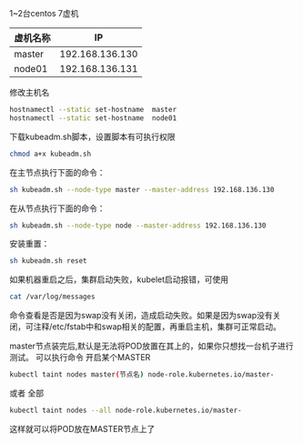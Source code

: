 1~2台centos 7虚机

| 虚机名称        | IP              |
| -------------  |:---------------:|
| master         | 192.168.136.130 |
| node01         | 192.168.136.131 |



修改主机名
```bash
hostnamectl --static set-hostname  master
hostnamectl --static set-hostname  node01
```

下载kubeadm.sh脚本，设置脚本有可执行权限
```bash
chmod a+x kubeadm.sh
```

在主节点执行下面的命令：
```bash
sh kubeadm.sh --node-type master --master-address 192.168.136.130
```

在从节点执行下面的命令：
```bash
sh kubeadm.sh --node-type node --master-address 192.168.136.130
```

安装重置：
```bash
sh kubeadm.sh reset
```

如果机器重启之后，集群启动失败，kubelet启动报错，可使用
```bash
cat /var/log/messages
```
命令查看是否是因为swap没有关闭，造成启动失败。如果是因为swap没有关闭，可注释/etc/fstab中和swap相关的配置，再重启主机，集群可正常启动。


master节点装完后,默认是无法将POD放置在其上的，如果你只想找一台机子进行测试。
可以执行命令 开启某个MASTER
```bash
kubectl taint nodes master(节点名) node-role.kubernetes.io/master-
```
或者 全部
```bash
kubectl taint nodes --all node-role.kubernetes.io/master-
```
这样就可以将POD放在MASTER节点上了                
